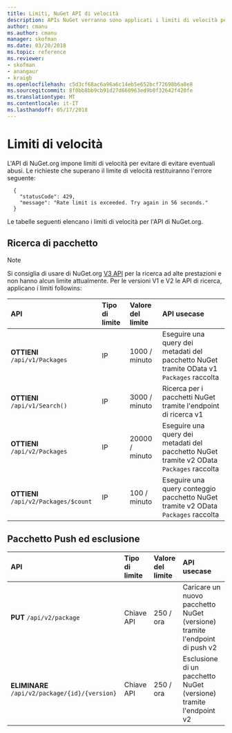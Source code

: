 ```yaml
---
title: Limiti, NuGet API di velocità
description: APIs NuGet verranno sono applicati i limiti di velocità per evitare abusi.
author: cmanu
ms.author: cmanu
manager: skofman
ms.date: 03/20/2018
ms.topic: reference
ms.reviewer:
- skofman
- anangaur
- kraigb
ms.openlocfilehash: c5d3cf68ac6a96a6c14eb5e652bcf72698b6a8e8
ms.sourcegitcommit: 8f0bb8bb9cb91d27d660963ed9b0f32642f420fe
ms.translationtype: MT
ms.contentlocale: it-IT
ms.lasthandoff: 05/17/2018
---
```

# <a name="rate-limits"></a>Limiti di velocità

L'API di NuGet.org impone limiti di velocità per evitare di evitare eventuali abusi. Le richieste che superano il limite di velocità restituiranno l'errore seguente: 

  ~~~
    {
      "statusCode": 429,
      "message": "Rate limit is exceeded. Try again in 56 seconds."
    }
  ~~~

Le tabelle seguenti elencano i limiti di velocità per l'API di NuGet.org.

## <a name="package-search"></a>Ricerca di pacchetto

> [!Note]
> Si consiglia di usare di NuGet.org [V3 API](https://docs.microsoft.com/nuget/api/search-query-service-resource) per la ricerca ad alte prestazioni e non hanno alcun limite attualmente. Per le versioni V1 e V2 le API di ricerca, applicano i limiti followins:


| API | Tipo di limite | Valore del limite | API usecase |
|:---|:---|:---|:---|
**OTTIENI** `/api/v1/Packages` | IP | 1000 / minuto | Eseguire una query dei metadati del pacchetto NuGet tramite OData v1 `Packages` raccolta |
**OTTIENI** `/api/v1/Search()` | IP | 3000 / minuto | Ricerca per i pacchetti NuGet tramite l'endpoint di ricerca v1 | 
**OTTIENI** `/api/v2/Packages` | IP | 20000 / minuto | Eseguire una query dei metadati del pacchetto NuGet tramite v2 OData `Packages` raccolta | 
**OTTIENI** `/api/v2/Packages/$count` | IP | 100 / minuto | Eseguire una query conteggio pacchetto NuGet tramite v2 OData `Packages` raccolta | 

## <a name="package-push-and-unlist"></a>Pacchetto Push ed esclusione

| API | Tipo di limite | Valore del limite | API usecase | 
|:---|:---|:---|:--- |
**PUT** `/api/v2/package` | Chiave API | 250 / ora | Caricare un nuovo pacchetto NuGet (versione) tramite l'endpoint di push v2 
**ELIMINARE** `/api/v2/package/{id}/{version}` | Chiave API | 250 / ora | Esclusione di un pacchetto NuGet (versione) tramite l'endpoint v2 
